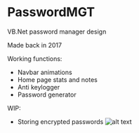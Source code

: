 # PasswordMGT
VB.Net password manager design

Made back in 2017

Working functions:

- Navbar animations
- Home page stats and notes
- Anti keylogger 
- Password generator

WIP:

- Storing encrypted passwords
![alt text](https://i.imgur.com/WJCJEa8.png)
